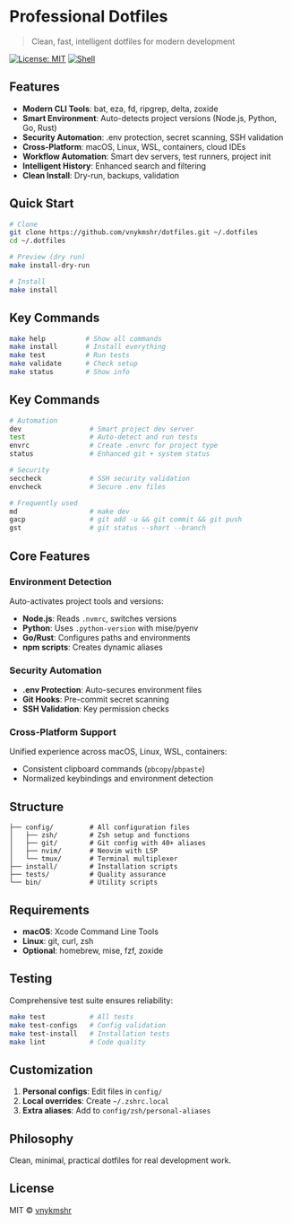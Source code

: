 # Professional Dotfiles

> Clean, fast, intelligent dotfiles for modern development

[![License: MIT](https://img.shields.io/badge/License-MIT-yellow.svg)](https://opensource.org/licenses/MIT)
[![Shell](https://img.shields.io/badge/Shell-Zsh-green.svg)](https://www.zsh.org/)

## Features

- **Modern CLI Tools**: bat, eza, fd, ripgrep, delta, zoxide
- **Smart Environment**: Auto-detects project versions (Node.js, Python, Go, Rust)
- **Security Automation**: .env protection, secret scanning, SSH validation
- **Cross-Platform**: macOS, Linux, WSL, containers, cloud IDEs
- **Workflow Automation**: Smart dev servers, test runners, project init
- **Intelligent History**: Enhanced search and filtering
- **Clean Install**: Dry-run, backups, validation

## Quick Start

```bash
# Clone
git clone https://github.com/vnykmshr/dotfiles.git ~/.dotfiles
cd ~/.dotfiles

# Preview (dry run)
make install-dry-run

# Install
make install
```

## Key Commands

```bash
make help          # Show all commands
make install       # Install everything
make test          # Run tests
make validate      # Check setup
make status        # Show info
```

## Key Commands

```bash
# Automation
dev                 # Smart project dev server
test                # Auto-detect and run tests
envrc               # Create .envrc for project type
status              # Enhanced git + system status

# Security
seccheck            # SSH security validation
envcheck            # Secure .env files

# Frequently used
md                  # make dev
gacp                # git add -u && git commit && git push
gst                 # git status --short --branch
```

## Core Features

### Environment Detection
Auto-activates project tools and versions:
- **Node.js**: Reads `.nvmrc`, switches versions
- **Python**: Uses `.python-version` with mise/pyenv
- **Go/Rust**: Configures paths and environments
- **npm scripts**: Creates dynamic aliases

### Security Automation
- **.env Protection**: Auto-secures environment files
- **Git Hooks**: Pre-commit secret scanning
- **SSH Validation**: Key permission checks

### Cross-Platform Support
Unified experience across macOS, Linux, WSL, containers:
- Consistent clipboard commands (`pbcopy`/`pbpaste`)
- Normalized keybindings and environment detection

## Structure

```
├── config/         # All configuration files
│   ├── zsh/        # Zsh setup and functions
│   ├── git/        # Git config with 40+ aliases
│   ├── nvim/       # Neovim with LSP
│   └── tmux/       # Terminal multiplexer
├── install/        # Installation scripts
├── tests/          # Quality assurance
└── bin/            # Utility scripts
```

## Requirements

- **macOS**: Xcode Command Line Tools
- **Linux**: git, curl, zsh
- **Optional**: homebrew, mise, fzf, zoxide

## Testing

Comprehensive test suite ensures reliability:

```bash
make test           # All tests
make test-configs   # Config validation
make test-install   # Installation tests
make lint           # Code quality
```

## Customization

1. **Personal configs**: Edit files in `config/`
2. **Local overrides**: Create `~/.zshrc.local`
3. **Extra aliases**: Add to `config/zsh/personal-aliases`

## Philosophy

Clean, minimal, practical dotfiles for real development work.

## License

MIT © [vnykmshr](https://github.com/vnykmshr)
